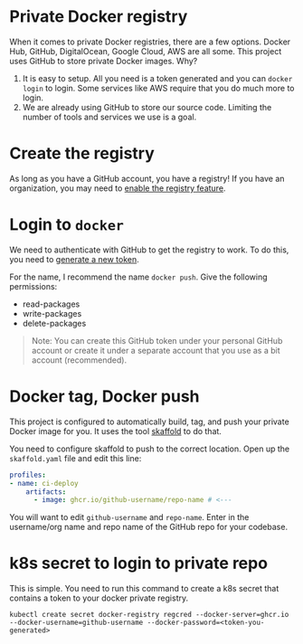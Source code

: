 # Private Docker registry

When it comes to private Docker registries, there are a few options. Docker Hub, GitHub, DigitalOcean, Google Cloud, AWS are all some. This project uses GitHub to store private Docker images. Why?

1. It is easy to setup. All you need is a token generated and you can `docker login` to login. Some services like AWS require that you do much more to login.
2. We are already using GitHub to store our source code. Limiting the number of tools and services we use is a goal.

# Create the registry

As long as you have a GitHub account, you have a registry! If you have an organization, you may need to [enable the registry feature](https://docs.github.com/en/free-pro-team@latest/packages/getting-started-with-github-container-registry/enabling-github-container-registry-for-your-organization).

# Login to `docker`

We need to authenticate with GitHub to get the registry to work. To do this, you need to [generate a new token](https://github.com/settings/tokens/new).

For the name, I recommend the name `docker push`. Give the following permissions:

- read-packages
- write-packages
- delete-packages

> Note: You can create this GitHub token under your personal GitHub account or create it under a separate account that you use as a bit account (recommended).

# Docker tag, Docker push

This project is configured to automatically build, tag, and push your private Docker image for you. It uses the tool [skaffold](https://skaffold.dev/docs/workflows/ci-cd/) to do that.

You need to configure skaffold to push to the correct location. Open up the `skaffold.yaml` file and edit this line:

```yaml
profiles:
- name: ci-deploy
    artifacts:
      - image: ghcr.io/github-username/repo-name # <---
```

You will want to edit `github-username` and `repo-name`. Enter in the username/org name and repo name of the GitHub repo for your codebase.

# k8s secret to login to private repo

This is simple. You need to run this command to create a k8s secret that contains a token to your docker private registry. 

```
kubectl create secret docker-registry regcred --docker-server=ghcr.io --docker-username=github-username --docker-password=<token-you-generated> 
```
